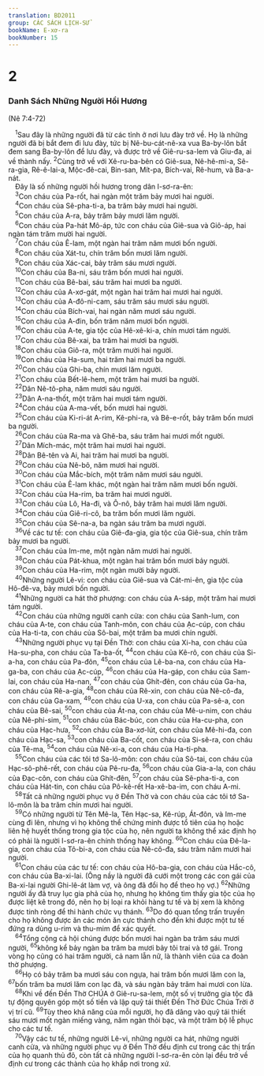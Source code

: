 ```yaml
---
translation: BD2011
group: CÁC SÁCH LỊCH-SỬ
bookName: E-xơ-ra 
bookNumber: 15
---
```


<div class="title"><h1>2</h1><h3>Danh Sách Những Người Hồi Hương</h3><p>(Nê 7:4-72)</p></div>
<span class="verse exo_2_1"> <sup>1</sup>Sau đây là những người đã từ các tỉnh ở nơi lưu đày trở về. Họ là những người đã bị bắt đem đi lưu đày, tức bị Nê-bu-cát-nê-xa vua Ba-by-lôn bắt đem sang Ba-by-lôn để lưu đày, và được trở về Giê-ru-sa-lem và Giu-đa, ai về thành nấy. </span>
<span class="verse exo_2_2"><sup>2</sup>Cùng trở về với Xê-ru-ba-bên có Giê-sua, Nê-hê-mi-a, Sê-ra-gia, Rê-ê-lai-a, Mộc-đê-cai, Bin-san, Mít-pa, Bích-vai, Rê-hum, và Ba-a-nát.<br/> Ðây là số những người hồi hương trong dân I-sơ-ra-ên:<br/></span>
<span class="verse exo_2_3"> <sup>3</sup>Con cháu của Pa-rốt, hai ngàn một trăm bảy mươi hai người.<br/></span>
<span class="verse exo_2_4"> <sup>4</sup>Con cháu của Sê-pha-ti-a, ba trăm bảy mươi hai người.<br/></span>
<span class="verse exo_2_5"> <sup>5</sup>Con cháu của A-ra, bảy trăm bảy mươi lăm người. <br/></span>
<span class="verse exo_2_6"> <sup>6</sup>Con cháu của Pa-hát Mô-áp, tức con cháu của Giê-sua và Giô-áp, hai ngàn tám trăm mười hai người. <br/></span>
<span class="verse exo_2_7"> <sup>7</sup>Con cháu của Ê-lam, một ngàn hai trăm năm mươi bốn người.<br/></span>
<span class="verse exo_2_8"> <sup>8</sup>Con cháu của Xát-tu, chín trăm bốn mươi lăm người. <br/></span>
<span class="verse exo_2_9"> <sup>9</sup>Con cháu của Xác-cai, bảy trăm sáu mươi người.<br/></span>
<span class="verse exo_2_10"> <sup>10</sup>Con cháu của Ba-ni, sáu trăm bốn mươi hai người.<br/></span>
<span class="verse exo_2_11"> <sup>11</sup>Con cháu của Bê-bai, sáu trăm hai mươi ba người. <br/></span>
<span class="verse exo_2_12"> <sup>12</sup>Con cháu của A-xơ-gát, một ngàn hai trăm hai mươi hai người. <br/></span>
<span class="verse exo_2_13"> <sup>13</sup>Con cháu của A-đô-ni-cam, sáu trăm sáu mươi sáu người. <br/></span>
<span class="verse exo_2_14"> <sup>14</sup>Con cháu của Bích-vai, hai ngàn năm mươi sáu người. <br/></span>
<span class="verse exo_2_15"> <sup>15</sup>Con cháu của A-đin, bốn trăm năm mươi bốn người. <br/></span>
<span class="verse exo_2_16"> <sup>16</sup>Con cháu của A-te, gia tộc của Hê-xê-ki-a, chín mươi tám người.<br/></span>
<span class="verse exo_2_17"> <sup>17</sup>Con cháu của Bê-xai, ba trăm hai mươi ba người. <br/></span>
<span class="verse exo_2_18"> <sup>18</sup>Con cháu của Giô-ra, một trăm mười hai người.<br/></span>
<span class="verse exo_2_19"> <sup>19</sup>Con cháu của Ha-sum, hai trăm hai mươi ba người.<br/></span>
<span class="verse exo_2_20"> <sup>20</sup>Con cháu của Ghi-ba, chín mươi lăm người.<br/></span>
<span class="verse exo_2_21"> <sup>21</sup>Con cháu của Bết-lê-hem, một trăm hai mươi ba người.<br/></span>
<span class="verse exo_2_22"> <sup>22</sup>Dân Nê-tô-pha, năm mươi sáu người.<br/></span>
<span class="verse exo_2_23"> <sup>23</sup>Dân A-na-thốt, một trăm hai mươi tám người.<br/></span>
<span class="verse exo_2_24"> <sup>24</sup>Con cháu của A-ma-vết, bốn mươi hai người.<br/></span>
<span class="verse exo_2_25"> <sup>25</sup>Con cháu của Ki-ri-át A-rim, Kê-phi-ra, và Bê-e-rốt, bảy trăm bốn mươi ba người.<br/></span>
<span class="verse exo_2_26"> <sup>26</sup>Con cháu của Ra-ma và Ghê-ba, sáu trăm hai mươi mốt người.<br/></span>
<span class="verse exo_2_27"> <sup>27</sup>Dân Mích-mác, một trăm hai mươi hai người.<br/></span>
<span class="verse exo_2_28"> <sup>28</sup>Dân Bê-tên và Ai, hai trăm hai mươi ba người. <br/></span>
<span class="verse exo_2_29"> <sup>29</sup>Con cháu của Nê-bô, năm mươi hai người.<br/></span>
<span class="verse exo_2_30"> <sup>30</sup>Con cháu của Mắc-bích, một trăm năm mươi sáu người.<br/></span>
<span class="verse exo_2_31"> <sup>31</sup>Con cháu của Ê-lam khác, một ngàn hai trăm năm mươi bốn người.<br/></span>
<span class="verse exo_2_32"> <sup>32</sup>Con cháu của Ha-rim, ba trăm hai mươi người.<br/></span>
<span class="verse exo_2_33"> <sup>33</sup>Con cháu của Lô, Ha-đi, và Ô-nô, bảy trăm hai mươi lăm người. <br/></span>
<span class="verse exo_2_34"> <sup>34</sup>Con cháu của Giê-ri-cô, ba trăm bốn mươi lăm người.<br/></span>
<span class="verse exo_2_35"> <sup>35</sup>Con cháu của Sê-na-a, ba ngàn sáu trăm ba mươi người. <br/></span>
<span class="verse exo_2_36"> <sup>36</sup>Về các tư tế: con cháu của Giê-đa-gia, gia tộc của Giê-sua, chín trăm bảy mươi ba người.<br/></span>
<span class="verse exo_2_37"> <sup>37</sup>Con cháu của Im-me, một ngàn năm mươi hai người.<br/></span>
<span class="verse exo_2_38"> <sup>38</sup>Con cháu của Pát-khua, một ngàn hai trăm bốn mươi bảy người.<br/></span>
<span class="verse exo_2_39"> <sup>39</sup>Con cháu của Ha-rim, một ngàn mười bảy người.<br/></span>
<span class="verse exo_2_40"> <sup>40</sup>Những người Lê-vi: con cháu của Giê-sua và Cát-mi-ên, gia tộc của Hô-đê-va, bảy mươi bốn người.<br/></span>
<span class="verse exo_2_41"> <sup>41</sup>Những người ca hát thờ phượng: con cháu của A-sáp, một trăm hai mươi tám người. <br/></span>
<span class="verse exo_2_42"> <sup>42</sup>Con cháu của những người canh cửa: con cháu của Sanh-lum, con cháu của A-te, con cháu của Tanh-môn, con cháu của Ạc-cúp, con cháu của Ha-ti-ta, con cháu của Sô-bai, một trăm ba mươi chín người. <br/></span>
<span class="verse exo_2_43"> <sup>43</sup>Những người phục vụ tại Ðền Thờ: con cháu của Xi-ha, con cháu của Ha-su-pha, con cháu của Ta-ba-ốt, </span>
<span class="verse exo_2_44"><sup>44</sup>con cháu của Kê-rô, con cháu của Si-a-ha, con cháu của Pa-đôn, </span>
<span class="verse exo_2_45"><sup>45</sup>con cháu của Lê-ba-na, con cháu của Ha-ga-ba, con cháu của Ạc-cúp, </span>
<span class="verse exo_2_46"><sup>46</sup>con cháu của Ha-gáp, con cháu của Sam-lai, con cháu của Ha-nan, </span>
<span class="verse exo_2_47"><sup>47</sup>con cháu của Ghít-đên, con cháu của Ga-ha, con cháu của Rê-a-gia, </span>
<span class="verse exo_2_48"><sup>48</sup>con cháu của Rê-xin, con cháu của Nê-cô-đa, con cháu của Ga-xam, </span>
<span class="verse exo_2_49"><sup>49</sup>con cháu của U-xa, con cháu của Pa-sê-a, con cháu của Bê-sai, </span>
<span class="verse exo_2_50"><sup>50</sup>con cháu của Át-na, con cháu của Mê-u-nim, con cháu của Nê-phi-sim, </span>
<span class="verse exo_2_51"><sup>51</sup>con cháu của Bác-búc, con cháu của Ha-cu-pha, con cháu của Hạc-hưa, </span>
<span class="verse exo_2_52"><sup>52</sup>con cháu của Ba-xơ-lút, con cháu của Mê-hi-đa, con cháu của Hạc-sa, </span>
<span class="verse exo_2_53"><sup>53</sup>con cháu của Ba-cốt, con cháu của Si-sê-ra, con cháu của Tê-ma, </span>
<span class="verse exo_2_54"><sup>54</sup>con cháu của Nê-xi-a, con cháu của Ha-ti-pha.<br/></span>
<span class="verse exo_2_55"> <sup>55</sup>Con cháu của các tôi tớ Sa-lô-môn: con cháu của Sô-tai, con cháu của Hạc-sô-phê-rết, con cháu của Pê-ru-đa, </span>
<span class="verse exo_2_56"><sup>56</sup>con cháu của Gia-a-la, con cháu của Ðạc-côn, con cháu của Ghít-đên, </span>
<span class="verse exo_2_57"><sup>57</sup>con cháu của Sê-pha-ti-a, con cháu của Hát-tin, con cháu của Pô-kê-rết Ha-xê-ba-im, con cháu A-mi. <br/></span>
<span class="verse exo_2_58"> <sup>58</sup>Tất cả những người phục vụ ở Ðền Thờ và con cháu của các tôi tớ Sa-lô-môn là ba trăm chín mươi hai người.<br/></span>
<span class="verse exo_2_59"> <sup>59</sup>Có những người từ Tên Mê-la, Tên Hạc-sa, Kê-rúp, Át-đôn, và Im-me cùng đi lên, nhưng vì họ không thể chứng minh được tổ tiên của họ hoặc liên hệ huyết thống trong gia tộc của họ, nên người ta không thể xác định họ có phải là người I-sơ-ra-ên chính thống hay không. </span>
<span class="verse exo_2_60"><sup>60</sup>Con cháu của Ðê-la-gia, con cháu của Tô-bi-a, con cháu của Nê-cô-đa, sáu trăm năm mươi hai người. <br/></span>
<span class="verse exo_2_61"> <sup>61</sup>Con cháu của các tư tế: con cháu của Hô-ba-gia, con cháu của Hắc-cô, con cháu của Ba-xi-lai. (Ông nầy là người đã cưới một trong các con gái của Ba-xi-lai người Ghi-lê-át làm vợ, và ông đã đổi họ để theo họ vợ.) </span>
<span class="verse exo_2_62"><sup>62</sup>Những người ấy đã truy lục gia phả của họ, nhưng họ không tìm thấy gia tộc của họ được liệt kê trong đó, nên họ bị loại ra khỏi hàng tư tế và bị xem là không được tinh ròng để thi hành chức vụ thánh. </span>
<span class="verse exo_2_63"><sup>63</sup>Do đó quan tổng trấn truyền cho họ không được ăn các món ăn cực thánh cho đến khi được một tư tế đứng ra dùng u-rim và thu-mim để xác quyết.<br/></span>
<span class="verse exo_2_64"> <sup>64</sup>Tổng cộng cả hội chúng được bốn mươi hai ngàn ba trăm sáu mươi người, </span>
<span class="verse exo_2_65"><sup>65</sup>không kể bảy ngàn ba trăm ba mươi bảy tôi trai và tớ gái. Trong vòng họ cũng có hai trăm người, cả nam lẫn nữ, là thành viên của ca đoàn thờ phượng.<br/></span>
<span class="verse exo_2_66"> <sup>66</sup>Họ có bảy trăm ba mươi sáu con ngựa, hai trăm bốn mươi lăm con la, </span>
<span class="verse exo_2_67"><sup>67</sup>bốn trăm ba mươi lăm con lạc đà, và sáu ngàn bảy trăm hai mươi con lừa.<br/></span>
<span class="verse exo_2_68"> <sup>68</sup>Khi về đến Ðền Thờ CHÚA ở Giê-ru-sa-lem, một số vị trưởng gia tộc đã tự động quyên góp một số tiền và lập quỹ tái thiết Ðền Thờ Ðức Chúa Trời ở vị trí cũ. </span>
<span class="verse exo_2_69"><sup>69</sup>Tùy theo khả năng của mỗi người, họ đã dâng vào quỹ tái thiết sáu mươi mốt ngàn miếng vàng, năm ngàn thỏi bạc, và một trăm bộ lễ phục cho các tư tế.<br/></span>
<span class="verse exo_2_70"> <sup>70</sup>Vậy các tư tế, những người Lê-vi, những người ca hát, những người canh cửa, và những người phục vụ ở Ðền Thờ đều định cư trong các thị trấn của họ quanh thủ đô, còn tất cả những người I-sơ-ra-ên còn lại đều trở về định cư trong các thành của họ khắp nơi trong xứ.<br/></span>
